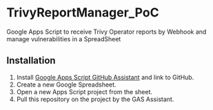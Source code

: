 # TrivyReportManager_PoC

Google Apps Script to receive Trivy Operator reports by Webhook and manage vulnerabilities in a SpreadSheet


## Installation
1. Install [Google Apps Script GitHub Assistant](https://chrome.google.com/webstore/detail/google-apps-script-github/lfjcgcmkmjjlieihflfhjopckgpelofo) and link to GitHub.
1. Create a new Google Spreadsheet.
1. Open a new Apps Script project from the sheet.
1. Pull this repository on the project by the GAS Assistant.
